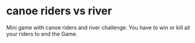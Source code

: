 # canoe riders vs river
Mini game with canoe riders and river challenge.
You have to win or kill all your riders to end the Game.
